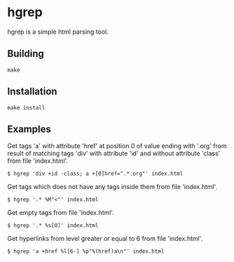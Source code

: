 # hgrep
hgrep is a simple html parsing tool.

## Building
    make

## Installation
    make install

## Examples
Get tags 'a' with attribute 'href' at position 0 of value ending with '.org' from result of matching tags 'div' with attribute 'id' and without attribute 'class' from file 'index.html'.

    $ hgrep 'div +id -class; a +[0]href=".*.org"' index.html

Get tags which does not have any tags inside them from file 'index.html'.

    $ hgrep '.* %M"<"' index.html

Get empty tags from file 'index.html'.

    $ hgrep '.* %s[0]' index.html

Get hyperlinks from level greater or equal to 6 from file 'index.html'.

    $ hgrep 'a +href %l[6-] %p"%(href)a\n"' index.html
